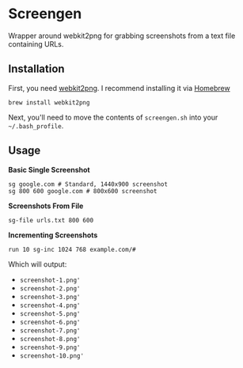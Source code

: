 Screengen
=========

Wrapper around webkit2png for grabbing screenshots from a text file containing URLs.

Installation
------------

First, you need [webkit2png](http://www.paulhammond.org/webkit2png/). I recommend installing it via [Homebrew](http://brew.sh/)

```shell
brew install webkit2png
```

Next, you'll need to move the contents of `screengen.sh` into your `~/.bash_profile`.

Usage
-----

**Basic Single Screenshot**

```shell
sg google.com # Standard, 1440x900 screenshot
sg 800 600 google.com # 800x600 screenshot
```

**Screenshots From File**

```shell
sg-file urls.txt 800 600
```

**Incrementing Screenshots**

```shell
run 10 sg-inc 1024 768 example.com/#
```

Which will output:

- `screenshot-1.png'`
- `screenshot-2.png'`
- `screenshot-3.png'`
- `screenshot-4.png'`
- `screenshot-5.png'`
- `screenshot-6.png'`
- `screenshot-7.png'`
- `screenshot-8.png'`
- `screenshot-9.png'`
- `screenshot-10.png'`

